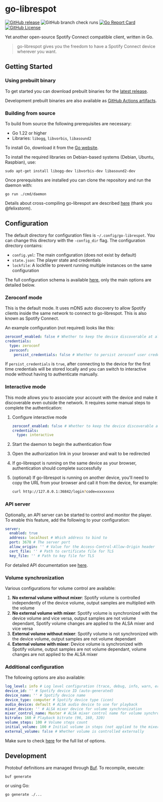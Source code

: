 # go-librespot

[![GitHub release](https://img.shields.io/github/release/devgianlu/go-librespot.svg)](https://github.com/devgianlu/go-librespot/releases/latest)
![GitHub branch check runs](https://img.shields.io/github/check-runs/devgianlu/go-librespot/master)
[![Go Report Card](https://goreportcard.com/badge/github.com/devgianlu/go-librespot)](https://goreportcard.com/report/github.com/devgianlu/go-librespot)
[![GitHub License](https://img.shields.io/github/license/devgianlu/go-librespot)](https://github.com/devgianlu/go-librespot/blob/master/LICENSE)

Yet another open-source Spotify Connect compatible client, written in Go.

> go-librespot gives you the freedom to have a Spotify Connect device wherever you want.

## Getting Started

### Using prebuilt binary

To get started you can download prebuilt binaries for
the [latest release](https://github.com/devgianlu/go-librespot/releases/latest).

Development prebuilt binaries are also available
as [GitHub Actions artifacts](https://github.com/devgianlu/go-librespot/blob/249b8fee709e2d08fe9c39a16ad0fc4b737cb967/.github/workflows/release.yml#L62).

### Building from source

To build from source the following prerequisites are necessary:

- Go 1.22 or higher
- Libraries: `libogg`, `libvorbis`, `libasound2`

To install Go, download it from the [Go website](https://go.dev/dl/).

To install the required libraries on Debian-based systems (Debian, Ubuntu, Raspbian), use:

```shell
sudo apt-get install libogg-dev libvorbis-dev libasound2-dev
```

Once prerequisites are installed you can clone the repository and run the daemon with:

```shell
go run ./cmd/daemon
```

Details about cross-compiling go-librespot are described [here](/CROSS_COMPILE.md) (thank you @felixstorm).

## Configuration

The default directory for configuration files is `~/.config/go-librespot`. You can change this directory with the
`-config_dir` flag. The configuration directory contains:

- `config.yml`: The main configuration (does not exist by default)
- `state.json`: The player state and credentials
- `lockfile`: A lockfile to prevent running multiple instances on the same configuration

The full configuration schema is available [here](/config_schema.json), only the main options are detailed below.

### Zeroconf mode

This is the default mode. It uses mDNS auto discovery to allow Spotify clients inside the same network to connect to
go-librespot. This is also known as Spotify Connect.

An example configuration (not required) looks like this:

```yaml
zeroconf_enabled: false # Whether to keep the device discoverable at all times, even if authenticated via other means
credentials:
  type: zeroconf
  zeroconf:
    persist_credentials: false # Whether to persist zeroconf user credentials even after disconnecting
```

If `persist_credentials` is `true`, after connecting to the device for the first time credentials will be stored locally
and you can switch to interactive mode without having to authenticate manually.

### Interactive mode

This mode allows you to associate your account with the device and make it discoverable even outside the network. It
requires some manual steps to complete the authentication:

1. Configure interactive mode

    ```yaml
    zeroconf_enabled: false # Whether to keep the device discoverable at all times
    credentials:
      type: interactive
    ```

2. Start the daemon to begin the authentication flow
3. Open the authorization link in your browser and wait to be redirected
4. If go-librespot is running on the same device as your browser, authentication should complete successfully
5. (optional) If go-librespot is running on another device, you'll need to copy the URL from your browser and call it
   from the device, for example:

   ```bash
   curl http://127.0.0.1:36842/login?code=xxxxxxxx
   ```

### API server

Optionally, an API server can be started to control and monitor the player. To enable this feature, add the following to
your configuration:

```yaml
server:
  enabled: true
  address: localhost # Which address to bind to
  port: 3678 # The server port
  allow_origin: '' # Value for the Access-Control-Allow-Origin header
  cert_file: '' # Path to certificate file for TLS
  key_file: '' # Path to key file for TLS
```

For detailed API documentation see [here](/API.md).

### Volume synchronization

Various configurations for volume control are available:

1. **No external volume without mixer**: Spotify volume is controlled independently of the device volume, output samples
   are multiplied with the volume
2. **No external volume with mixer**: Spotify volume is synchronized with the device volume and vice versa, output
   samples
   are not volume dependant, Spotify volume changes are applied to the ALSA mixer and vice versa
3. **External volume without mixer**: Spotify volume is not synchronized with the device volume, output samples are not
   volume dependant
4. **External volume with mixer**: Device volume is synchronized with Spotify volume, output samples are not volume
   dependant, volume changes are not applied to the ALSA mixer

### Additional configuration

The following options are also available:

```yaml
log_level: info # Log level configuration (trace, debug, info, warn, error)
device_id: '' # Spotify device ID (auto-generated)
device_name: '' # Spotify device name
device_type: computer # Spotify device type (icon)
audio_device: default # ALSA audio device to use for playback
mixer_device: '' # ALSA mixer device for volume synchronization 
mixer_control_name: Master # ALSA mixer control name for volume synchronization
bitrate: 160 # Playback bitrate (96, 160, 320)
volume_steps: 100 # Volume steps count
initial_volume: 100 # Initial volume in steps (not applied to the mixer device)
external_volume: false # Whether volume is controlled externally 
```

Make sure to check [here](/config_schema.json) for the full list of options.

## Development

Protobuf definitions are managed through [Buf](https://buf.build). To recompile, execute:

```shell
buf generate
```

or using Go:

```shell
go generate ./...
```